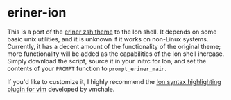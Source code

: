 # eriner-ion
This is a port of the [eriner zsh theme](https://github.com/zimfw/eriner) to the Ion shell.
It depends on some basic unix utilities, and it is unknown if it works on non-Linux systems.
Currently, it has a decent amount of the functionality of the original theme; more functionality will be added as the capabilities of the Ion shell increase.
Simply download the script, source it in your initrc for Ion, and set the contents of your `PROMPT` function to `prompt_eriner_main`.

If you'd like to customize it, I highly recommend the [Ion syntax highlighting plugin for vim](https://github.com/vmchale/ion-vim) developed by vmchale.
